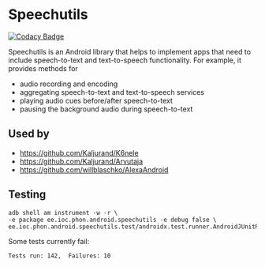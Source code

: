 Speechutils
===========

[![Codacy Badge](https://api.codacy.com/project/badge/grade/bc2e3589e2714093be39f876016b9ada)](https://www.codacy.com/app/kaljurand/speechutils)

Speechutils is an Android library that helps to implement apps that need to include speech-to-text and text-to-speech functionality.
For example, it provides methods for

- audio recording and encoding
- aggregating speech-to-text and text-to-speech services
- playing audio cues before/after speech-to-text
- pausing the background audio during speech-to-text

Used by
-------

- https://github.com/Kaljurand/K6nele
- https://github.com/Kaljurand/Arvutaja
- https://github.com/willblaschko/AlexaAndroid

Testing
-------

    adb shell am instrument -w -r \
    -e package ee.ioc.phon.android.speechutils -e debug false \
    ee.ioc.phon.android.speechutils.test/androidx.test.runner.AndroidJUnitRunner

Some tests currently fail:

    Tests run: 142,  Failures: 10
